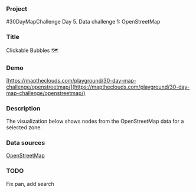 ### Project

#30DayMapChallenge Day 5. Data challenge 1: OpenStreetMap

### Title

Clickable Bubbles 🗺️

### Demo

[https://maptheclouds.com/playground/30-day-map-challenge/openstreetmap/](https://maptheclouds.com/playground/30-day-map-challenge/openstreetmap/)

### Description

The visualization below shows nodes from the OpenStreetMap data for a selected zone.

### Data sources

[OpenStreetMap](https://www.openstreetmap.org)

### TODO

Fix pan, add search
